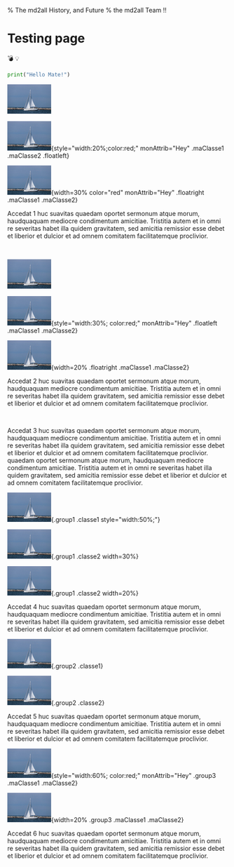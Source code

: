 % The md2all History, and Future
% the md2all Team !!

# Testing page

:bomb: :bulb:

```python
print("Hello Mate!")
```

![Bateau 1, NO clickable NO style/Attrib No Classe](img/bateau.jpg)

![Bateau 2, NO clickable AVEC style ET Classe](img/bateau.jpg){style="width:20%;color:red;" monAttrib="Hey" .maClasse1 .maClasse2 .floatleft}

![Bateau 3, NO clickable AVEC width](img/bateau.jpg){width=30% color="red" monAttrib="Hey" .floatright .maClasse1 .maClasse2}

Accedat 1 huc suavitas quaedam oportet sermonum atque morum, haudquaquam mediocre condimentum amicitiae. Tristitia autem et in omni re severitas habet illa quidem gravitatem, sed amicitia remissior esse debet et liberior et dulcior et ad omnem comitatem facilitatemque proclivior.

<div style="clear:both;"></div>
<br/>

[![Bateau 4, clickable NO style/Attrib NO Classe](img/bateau.jpg)](https://mersetbateaux.com/financer-achat-bateau/)

[![Bateau 5, clickable AVEC style ET Classes](img/bateau.jpg)](https://mersetbateaux.com/financer-achat-bateau/){style="width:30%; color:red;" monAttrib="Hey" .floatleft .maClasse1 .maClasse2}

[![Bateau 6, clickable AVEC width](img/bateau.jpg)](https://mersetbateaux.com/financer-achat-bateau/){width=20% .floatright .maClasse1 .maClasse2}

Accedat 2 huc suavitas quaedam oportet sermonum atque morum, haudquaquam mediocre condimentum amicitiae. Tristitia autem et in omni re severitas habet illa quidem gravitatem, sed amicitia remissior esse debet et liberior et dulcior et ad omnem comitatem facilitatemque proclivior.

<div style="clear:both;"></div>
<br/>

Accedat 3 huc suavitas quaedam oportet sermonum atque morum, haudquaquam mediocre condimentum amicitiae. Tristitia autem et in omni re severitas habet illa quidem gravitatem, sed amicitia remissior esse debet et liberior et dulcior et ad omnem comitatem facilitatemque proclivior. quaedam oportet sermonum atque morum, haudquaquam mediocre condimentum amicitiae. Tristitia autem et in omni re severitas habet illa quidem gravitatem, sed amicitia remissior esse debet et liberior et dulcior et ad omnem comitatem facilitatemque proclivior.

![Bateau 7, NO Clickable AVEC group1](img/bateau.jpg){.group1 .classe1 style="width:50%;"}

[![Bateau 8, NO Clickable AVEC group1](img/bateau.jpg)](http://www.somewhere.cool){.group1 .classe2 width=30%}

![Bateau 8 BIS, NO Clickable AVEC group1](img/bateau.jpg){.group1 .classe2 width=20%}

Accedat 4 huc suavitas quaedam oportet sermonum atque morum, haudquaquam mediocre condimentum amicitiae. Tristitia autem et in omni re severitas habet illa quidem gravitatem, sed amicitia remissior esse debet et liberior et dulcior et ad omnem comitatem facilitatemque proclivior.

![Bateau 9, NO Clickable AVEC group2](img/bateau.jpg){.group2 .classe1}

![Bateau 10, NO Clickable AVEC group2](img/bateau.jpg){.group2 .classe2}

Accedat 5 huc suavitas quaedam oportet sermonum atque morum, haudquaquam mediocre condimentum amicitiae. Tristitia autem et in omni re severitas habet illa quidem gravitatem, sed amicitia remissior esse debet et liberior et dulcior et ad omnem comitatem facilitatemque proclivior.

[![Bateau 11, clickable AVEC style ET Classes](img/bateau.jpg)](https://mersetbateaux.com/financer-achat-bateau/){style="width:60%; color:red;" monAttrib="Hey" .group3 .maClasse1 .maClasse2}

[![Bateau 12, clickable AVEC width](img/bateau.jpg)](https://mersetbateaux.com/financer-achat-bateau/){width=20% .group3 .maClasse1 .maClasse2}

Accedat 6 huc suavitas quaedam oportet sermonum atque morum, haudquaquam mediocre condimentum amicitiae. Tristitia autem et in omni re severitas habet illa quidem gravitatem, sed amicitia remissior esse debet et liberior et dulcior et ad omnem comitatem facilitatemque proclivior.